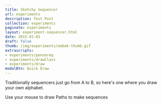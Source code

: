 ```yaml
---
title: Sketchy Sequencer
url: experiments
description: Test Post
collection: experiments
paginate: experiments
layout: experiment-sequencer.html
date: 2015-01-01
draft: false
thumb: /img/experiments/ombak-thumb.gif
extrascripts:
- experiments/pennereq
- experiments/drawClass
- experiments/draw
modalBtn: Quick Draw
---
```

Traditionally sequencers just go from A to B, so here's one where you draw your own alphabet.

Use your mouse to draw Paths to make sequences